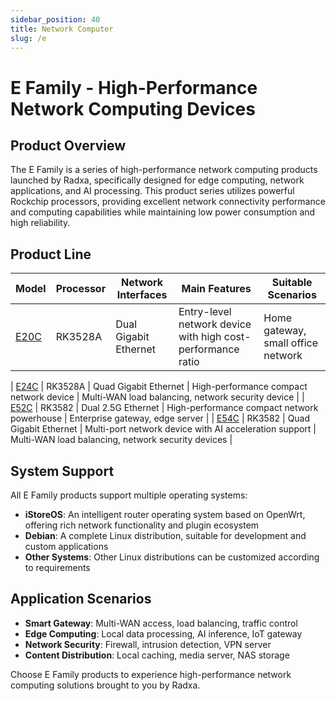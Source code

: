 ```yaml
---
sidebar_position: 40
title: Network Computer
slug: /e
---
```


# E Family - High-Performance Network Computing Devices

## Product Overview

The E Family is a series of high-performance network computing products launched by Radxa, specifically designed for edge computing, network applications, and AI processing. This product series utilizes powerful Rockchip processors, providing excellent network connectivity performance and computing capabilities while maintaining low power consumption and high reliability.

## Product Line

| Model                 | Processor | Network Interfaces    | Main Features                                               | Suitable Scenarios                                 |
| --------------------- | --------- | --------------------- | ----------------------------------------------------------- | -------------------------------------------------- |
| [E20C](../en/e/e20c/) | RK3528A   | Dual Gigabit Ethernet | Entry-level network device with high cost-performance ratio | Home gateway, small office network                 |

| [E24C](../e/e24c/) | RK3528A | Quad Gigabit Ethernet | High-performance compact network device | Multi-WAN load balancing, network security device |
| [E52C](../en/e/e52c/) | RK3582    | Dual 2.5G Ethernet    | High-performance compact network powerhouse                 | Enterprise gateway, edge server                    |
| [E54C](../en/e/e54c/) | RK3582    | Quad Gigabit Ethernet | Multi-port network device with AI acceleration support      | Multi-WAN load balancing, network security devices |

## System Support

All E Family products support multiple operating systems:

- **iStoreOS**: An intelligent router operating system based on OpenWrt, offering rich network functionality and plugin ecosystem
- **Debian**: A complete Linux distribution, suitable for development and custom applications
- **Other Systems**: Other Linux distributions can be customized according to requirements

## Application Scenarios

- **Smart Gateway**: Multi-WAN access, load balancing, traffic control
- **Edge Computing**: Local data processing, AI inference, IoT gateway
- **Network Security**: Firewall, intrusion detection, VPN server
- **Content Distribution**: Local caching, media server, NAS storage

Choose E Family products to experience high-performance network computing solutions brought to you by Radxa.
